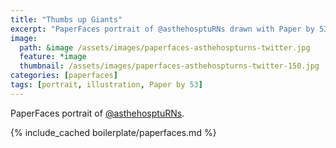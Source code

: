 ```yaml
---
title: "Thumbs up Giants"
excerpt: "PaperFaces portrait of @asthehosptuRNs drawn with Paper by 53 on an iPad."
image: 
  path: &image /assets/images/paperfaces-asthehospturns-twitter.jpg 
  feature: *image
  thumbnail: /assets/images/paperfaces-asthehospturns-twitter-150.jpg
categories: [paperfaces]
tags: [portrait, illustration, Paper by 53]
---
```


PaperFaces portrait of [@asthehosptuRNs](https://twitter.com/asthehosptuRNs).

{% include_cached boilerplate/paperfaces.md %}
